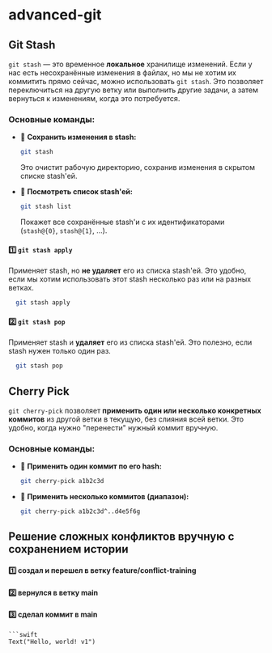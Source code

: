 # advanced-git

## Git Stash

`git stash` — это временное **локальное** хранилище изменений. Если у нас есть несохранённые изменения в файлах, но мы не хотим их коммитить прямо сейчас, можно использовать `git stash`. Это позволяет переключиться на другую ветку или выполнить другие задачи, а затем вернуться к изменениям, когда это потребуется.

### Основные команды:

- 🔹 **Сохранить изменения в stash:**  
  ```bash
  git stash
  ```
  Это очистит рабочую директорию, сохранив изменения в скрытом списке stash'ей.

- 🔹 **Посмотреть список stash'ей:**  
  ```bash
  git stash list
  ```
  Покажет все сохранённые stash'и с их идентификаторами (`stash@{0}`, `stash@{1}`, ...).
#### 1️⃣ `git stash apply`
Применяет stash, но **не удаляет** его из списка stash'ей. Это удобно, если мы хотим использовать этот stash несколько раз или на разных ветках.
  
```bash
  git stash apply
```

#### 2️⃣ `git stash pop`
Применяет stash и **удаляет** его из списка stash'ей. Это полезно, если stash нужен только один раз.
  
```bash
  git stash pop
```

## Cherry Pick

`git cherry-pick` позволяет **применить один или несколько конкретных коммитов** из другой ветки в текущую, без слияния всей ветки. Это удобно, когда нужно "перенести" нужный коммит вручную.

### Основные команды:

- 🔹 **Применить один коммит по его hash:**
  ```bash
  git cherry-pick a1b2c3d

- 🔹 **Применить несколько коммитов (диапазон):**
  ```bash
  git cherry-pick a1b2c3d^..d4e5f6g

## Решение сложных конфликтов вручную с сохранением истории
  #### 1️⃣ создал и перешел в ветку feature/conflict-training

  #### 2️⃣ вернулся в ветку main

  #### 3️⃣ сделал коммит в main
    ```swift
    Text("Hello, world! v1")

